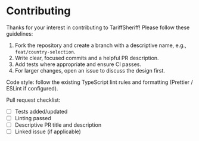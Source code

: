 # Contributing

Thanks for your interest in contributing to TariffSheriff! Please follow these guidelines:

1. Fork the repository and create a branch with a descriptive name, e.g., `feat/country-selection`.
2. Write clear, focused commits and a helpful PR description.
3. Add tests where appropriate and ensure CI passes.
4. For larger changes, open an issue to discuss the design first.

Code style: follow the existing TypeScript lint rules and formatting (Prettier / ESLint if configured).

Pull request checklist:
- [ ] Tests added/updated
- [ ] Linting passed
- [ ] Descriptive PR title and description
- [ ] Linked issue (if applicable)
